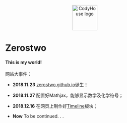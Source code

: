 <p align="center">
  <a href="https://zerostwo.github.io" rel="nofollow">
    <img src="https://zerostwo.github.io/favicon.png" alt="CodyHouse logo" width="80" height="80" data-canonical-src="https://zerostwo.github.io/favicon.png" style="max-width:100%;">
  </a>
</p>

Zerostwo
===

#### This is my world!

网站大事件：
* **2018.11.23**
[zerostwo.github.io](https://zerostwo.github.io)诞生！

* **2018.11.27**
配置好Mathjax，能够显示数学及化学符号；

* **2018.12.16**
在网页上制作好[Timeline](https://zerostwo.github.io/timeline/)板块；

* **Now** 
To be continued. . .